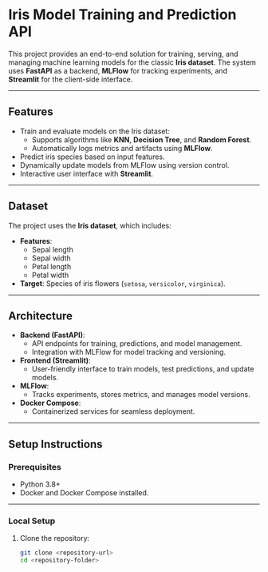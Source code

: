 # **Iris Model Training and Prediction API**

This project provides an end-to-end solution for training, serving, and managing machine learning models for the classic **Iris dataset**. The system uses **FastAPI** as a backend, **MLFlow** for tracking experiments, and **Streamlit** for the client-side interface.

---

## **Features**
- Train and evaluate models on the Iris dataset:
  - Supports algorithms like **KNN**, **Decision Tree**, and **Random Forest**.
  - Automatically logs metrics and artifacts using **MLFlow**.
- Predict iris species based on input features.
- Dynamically update models from MLFlow using version control.
- Interactive user interface with **Streamlit**.

---

## **Dataset**
The project uses the **Iris dataset**, which includes:
- **Features**:
  - Sepal length
  - Sepal width
  - Petal length
  - Petal width
- **Target**: Species of iris flowers (`setosa`, `versicolor`, `virginica`).

---

## **Architecture**

- **Backend (FastAPI)**:
  - API endpoints for training, predictions, and model management.
  - Integration with MLFlow for model tracking and versioning.
- **Frontend (Streamlit)**:
  - User-friendly interface to train models, test predictions, and update models.
- **MLFlow**:
  - Tracks experiments, stores metrics, and manages model versions.
- **Docker Compose**:
  - Containerized services for seamless deployment.

---

## **Setup Instructions**

### **Prerequisites**
- Python 3.8+
- Docker and Docker Compose installed.

---

### **Local Setup**
1. Clone the repository:
   ```bash
   git clone <repository-url>
   cd <repository-folder>


